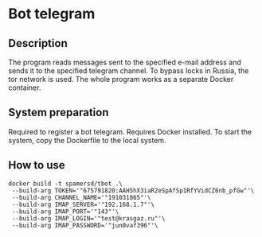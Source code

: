 Bot telegram
=====================

Description
---------------------
The program reads messages sent to the specified e-mail address and sends it to the specified telegram channel. To bypass locks in Russia, the tor network is used. The whole program works as a separate Docker container.

System preparation
---------------------
Required to register a bot telegram.
Requires Docker installed.
To start the system, copy the Dockerfile to the local system.

How to use
---------------------
```
docker build -t spamersd/tbot .\
 --build-arg TOKEN='"675791820:AAH5hX3iaR2eSpAfSp1RfYVidCZ6nb_pfGw"'\
 --build-arg CHANNEL_NAME='"191031865"'\
 --build-arg IMAP_SERVER='"192.168.1.7"'\
 --build-arg IMAP_PORT='"143"'\
 --build-arg IMAP_LOGIN='"test@krasgaz.ru"'\
 --build-arg IMAP_PASSWORD='"jun0vaf396"'\
 ```
